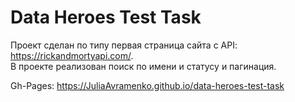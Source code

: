 # Data Heroes Test Task

Проект сделан по типу первая страница сайта с API: https://rickandmortyapi.com/.  
В проекте реализован поиск по имени и статусу и пагинация.  

Gh-Pages: https://JuliaAvramenko.github.io/data-heroes-test-task


